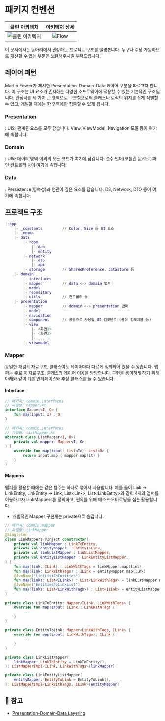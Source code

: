 # 패키지 컨벤션
|클린 아키텍처            |  아키텍처 상세 |
|:--------------------:|:------------------:|
|![클린 아키텍처](https://user-images.githubusercontent.com/51331195/157505761-e79cc80a-1301-4492-8441-dd3d7f21234b.png) | ![Flow](https://user-images.githubusercontent.com/51331195/157505816-10b27794-9bb6-4676-a186-3bee81683060.png) |

이 문서에서는 동아리에서 권장하는 프로젝트 구조를 설명합니다. 누구나 수정 가능하므로 개선할 수 있는 부분은 보완해주시길 부탁드립니다.

## 레이어 패턴
 Martin Fowler가 제시한 Presentation-Domain-Data 레이어 구분을 따르고자 합니다. 이 구조는 UI 요소가 존재하는 다양한 소프트웨어에 적용할 수 있는 기본적인 구조입니다. 관심사를 세 가지 큰 영역으로 구분함으로써 클래스나 로직의 위치를 쉽게 식별할 수 있고, 개발할 때에는 한 영역에만 집중할 수 있게 됩니다.

 ### Presentation
  : UI와 관계된 요소를 모두 담습니다. View, ViewModel, Navigation 모듈 등이 여기에 속합니다.

 ### Domain
  : UI와 데이터 영역 이외의 모든 코드가 여기에 담깁니다. 순수 언어(코틀린 등)으로 짜인 컨트롤러 등이 여기에 속합니다.

 ### Data
  : Persistence(영속성)과 연관이 깊은 요소를 담습니다. DB, Network, DTO 등이 여기에 속합니다.

## 프로젝트 구조
```m
|-app
    |- _constants         // Color, Size 등 UI 요소
    |- _enums             
    |- data
        |- room
            |- dao
            |- entity
        |- network
            |- dto
            |- api        
        |- storage        // SharedPreference, Datastore 등
    |- domain
        |- interfaces
        |- mapper         // data <-> domain 맵퍼
        |- model
        |- repository
        |- utils          // 컨트롤러 등
    |- presentation
        |- mapper         // domain <-> presentation 맵퍼
        |- model
        |- navigation
        |- component      // 공통으로 사용할 UI 컴포넌트 (공유 컴포저블 등)
        |- view
            |- <화면1>
            |- <화면2>
            |- ...
        |- viewmodel
```

### Mapper
 동일한 개념의 자료구조, 클래스여도 레이어마다 다르게 정의되어 있을 수 있습니다. 맵퍼는 주로 이 자료구조, 클래스의 레이어 이동을 담당합니다. 구현을 용이하게 하기 위해 아래와 같이 기본 인터페이스와 추상 클래스를 둘 수 있습니다.  
#### Interface
```kotlin
// 패키지: domain.interfaces
// 파일명: Mapper.kt
interface Mapper<I, O> {
    fun map(input: I) : O
}
```

```kotlin
// 패키지: domain.interfaces
// 파일명: ListMapper.kt
abstract class ListMapper<I, O>(
    private val mapper: Mapper<I, O>
) {
    override fun map(input: List<I>): List<O> {
        return input.map { mapper.map(it) }
    }
}
```

#### Mappers
맵퍼를 활용할 때에는 같은 범주는 하나로 묶어서 사용합니다. 예를 들어 Link -> LinkEntity, LinkEntity -> Link, List\<Link\>, List\<LinkEntity\>와 같이 4개의 맵퍼를 이용하고자 LinkMappers를 정의하고, 편의를 위해 메소드 오버로딩을 십분 활용합니다.
* 개별적인 Mapper 구현체는 private으로 숨깁니다.
```kotlin
// 패키지: domain.mapper
// 파일명: LinkMapper
@Singleton
class LinkMappers @Inject constructor(
    private val linkMapper : LinkToEntity,
    private val entityMapper : EntityToLink,
    private val linkListMapper : LinkListMapper,
    private val entityListMapper : LinkEntityListMapper,
) {
    fun map(link: ILink) : LinkWithTags = linkMapper.map(link)
    fun map(link: LinkWithTags) : ILink = entityMapper.map(link)
    @JvmName("LinkListToEntities")
    fun map(links: List<ILink>) : List<LinkWithTags> = linkListMapper.map(links)
    @JvmName("EntitiesToLinkList")
    fun map(links: List<LinkWithTags>) : List<ILink> = entityListMapper.map(links)
}

private class LinkToEntity: Mapper<ILink, LinkWithTags> {
    override fun map(input: ILink): LinkWithTags {
        ...
    }
}

private class EntityToLink: Mapper<LinkWithTags, ILink> {
    override fun map(input: LinkWithTags): ILink { 
        ... 
    }
}

private class LinkListMapper(
    linkMapper: LinkToEntity = LinkToEntity(),
): ListMapperImpl<ILink, LinkWithTags>(linkMapper)

private class LinkEntityListMapper(
    entityMapper: EntityToLink = EntityToLink(),
): ListMapperImpl<LinkWithTags, ILink>(entityMapper)
```

## :link: 참고
* [Presentation-Domain-Data Layering](https://martinfowler.com/bliki/PresentationDomainDataLayering.html)
